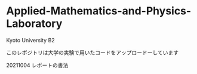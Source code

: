# Applied-Mathematics-and-Physics-Laboratory
Kyoto University B2

このレポジトリは大学の実験で用いたコードをアップロードーしています

20211004 レポートの書法
